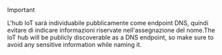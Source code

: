 > [!IMPORTANT]
> <span data-ttu-id="a5c48-101">L'hub IoT sarà individuabile pubblicamente come endpoint DNS, quindi evitare di indicare informazioni riservate nell'assegnazione del nome.</span><span class="sxs-lookup"><span data-stu-id="a5c48-101">The IoT hub will be publicly discoverable as a DNS endpoint, so make sure to avoid any sensitive information while naming it.</span></span>
>
